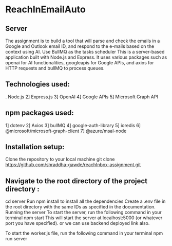 # ReachInEmailAuto
## Server
The assignment is to build a tool that will parse and check the emails in a Google and Outlook email ID, and respond to the e-mails based on the context using AI. Use BullMQ as the tasks scheduler This is a server-based application built with Node.js and Express. It uses various packages such as openai for AI functionalities, googleapis for Google APIs, and axios for HTTP requests and bullMQ to process queues.

## Technologies used:
. Node.js
2] Express.js
3] OpenAI
4] Google APIs
5] Microsoft Graph API
## npm packages used:
1] dotenv
2] Axios
3] bullMQ
4] google-auth-library
5] ioredis
6] @microsoft/microsoft-graph-client
7] @azure/msal-node

## Installation setup:
Clone the repository to your local machine
git clone https://github.com/shraddha-gawde/reachInbox-assignment.git
## Navigate to the root directory of the project directory :
cd server
Run npm install to install all the dependencies
Create a .env file in the root directory with the same IDs as specified in the documentation.
Running the server
To start the server, run the following command in your terminal
npm start
This will start the server at localhost:5000 (or whatever port you have specified). or we can use backend deployed link also.

To start the worker.js file, run the following command in your terminal
npm run server
